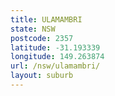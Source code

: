 ```yaml
---
title: ULAMAMBRI
state: NSW
postcode: 2357
latitude: -31.193339
longitude: 149.263874
url: /nsw/ulamambri/
layout: suburb
---
```

